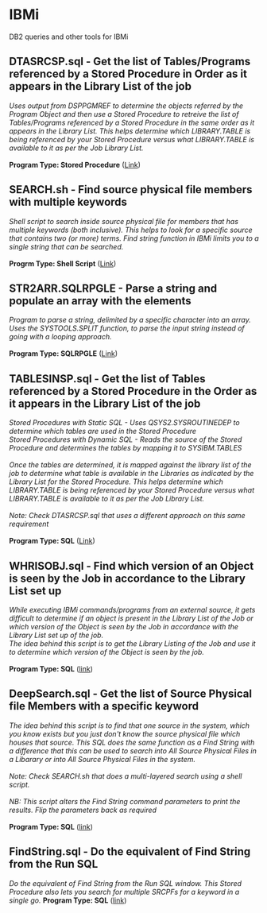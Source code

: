 # IBMi
DB2 queries and other tools for IBMi

## DTASRCSP.sql - Get the list of Tables/Programs referenced by a Stored Procedure in Order as it appears in the Library List of the job ##
*Uses output from DSPPGMREF to determine the objects referred by the Program Object and then use a Stored Procedure to retreive the list of Tables/Programs referenced by a Stored Procedure in the same order as it appears in the Library List. This helps determine which LIBRARY.TABLE is being referenced by your Stored Procedure versus what LIBRARY.TABLE is available to it as per the Job Library List.*<br/><br/>
**Program Type: Stored Procedure**
([Link](https://gist.github.com/AbrahamReuben/e5854a184ec3704f0f9a52479e5f8ed0))

## SEARCH.sh - Find source physical file members with multiple keywords ##
*Shell script to search inside source physical file for members that has multiple keywords (both inclusive). This helps to look for a specific source that contains two (or more) terms. Find string function in IBMi limits you to a single string that can be searched.*<br/><br/>
**Progrm Type: Shell Script**
([Link](https://gist.github.com/AbrahamReuben/287c3b9603f89a35bfb473f95f8592d7))

## STR2ARR.SQLRPGLE - Parse a string and populate an array with the elements ##
*Program to parse a string, delimited by a specific character into an array. Uses the SYSTOOLS.SPLIT function, to parse the input string instead of going with a looping approach.*<br/><br/>
**Program Type: SQLRPGLE**
([Link](https://gist.github.com/AbrahamReuben/d4bdad7bf631c7fb45e3608bb4259fe5))

## TABLESINSP.sql - Get the list of Tables referenced by a Stored Procedure in the Order as it appears in the Library List of the job ##
*Stored Procedures with Static SQL - Uses QSYS2.SYSROUTINEDEP to determine which tables are used in the Stored Procedure<br/>
Stored Procedures with Dynamic SQL - Reads the source of the Stored Procedure and determines the tables by mapping it to SYSIBM.TABLES<br/><br/>
Once the tables are determined, it is mapped against the library list of the job to determine what table is available in the Libraries as indicated by the Library List for the Stored Procedure. This helps determine which LIBRARY.TABLE is being referenced by your Stored Procedure versus what LIBRARY.TABLE is available to it as per the Job Library List.<br/><br/>
Note: Check DTASRCSP.sql that uses a different approach on this same requirement*<br/><br/>
**Program Type: SQL**
([Link](https://gist.github.com/AbrahamReuben/5b625300b203f1ebbf3d88b1679a2c43))

## WHRISOBJ.sql - Find which version of an Object is seen by the Job in accordance to the Library List set up ##
*While executing IBMi commands/programs from an external source, it gets difficult to determine if an object is present in the Library List of the Job or which version 
of the Object is seen by the Job in accordance with the Library List set up of the job.<br/>The idea behind this script is to get the Library Listing of the Job and use it 
to determine which version of the Object is seen by the job.*<br/><br/>
**Program Type: SQL**
([link](https://gist.github.com/AbrahamReuben/503c15cb6a8991b8f57da268a30646da))

## DeepSearch.sql - Get the list of Source Physical file Members with a specific keyword ##
*The idea behind this script is to find that one source in the system, which you know exists but you just don't know the source physical file which houses that source. 
This SQL does the same function as a Find String with a difference that this can be used to search into All Source Physical Files in a Libarary or into All Source Physical Files in the system.
<br/><br/>
Note: Check SEARCH.sh that does a multi-layered search using a shell script.
<br/><br/>
NB: This script alters the Find String command parameters to print the results. Flip the parameters back as required*<br/><br/>
**Program Type: SQL**
([link](https://gist.github.com/AbrahamReuben/8f7bfbc9e7b22a39cbbe96298a78bcc6))

## FindString.sql - Do the equivalent of Find String from the Run SQL ##
*Do the equivalent of Find String from the Run SQL window. This Stored Procedure also lets you search for multiple SRCPFs for a keyword in a single go.*
**Program Type: SQL**
([link](https://gist.github.com/AbrahamReuben/f5d64be764116e4afaeb46e72c275601))
